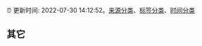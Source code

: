 :alarm_clock: 更新时间: 2022-07-30 14:12:52。[来源分类](../README.md)、[标签分类](../TAGS.md)、[时间分类](../TIMELINE.md)

## 其它




